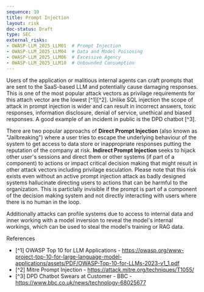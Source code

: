 ```yaml
---
sequence: 10
title: Prompt Injection
layout: risk
doc-status: Draft
type: SEC
external_risks:
- OWASP-LLM_2025_LLM01  # Prompt Injection
- OWASP-LLM_2025_LLM04  # Data and Model Poisoning
- OWASP-LLM_2025_LLM06  # Excessive Agency
- OWASP-LLM_2025_LLM10  # Unbounded Consumption
---
```


Users of the application or malitious internal agents can craft prompts that are sent to the SaaS-based LLM and potentially cause damaging responses. This is one of the most popular attack vectors as privilage requirements for this attach vector are the lowest [^1][^2]. Unlike SQL injection the scope of attack in prompt injection is wider and can result in incorrect answers, toxic responses, information disclosure, denial of service, unethical and biased responses. A good example of an incident in public is the DPD chatbot [^3]. 

There are two popular approachs of **Direct Prompt Injection** (also known as "Jailbreaking") where a user tries to escape the underlying behaviour of the system to get access to data store or inappropriate responses putting the reputation of the company at risk. **Indirect Prompt Injection** seeks to hijack other user's sessions and direct them or other systems (if part of a component) to actions or impact critical decision making that might result in other attack vectors including privilage esculation. Please note that this risk exists even without an active prompt injection attack as badly designed systems hallucinate directing users to actions that can be harmful to the organization. This is particlally invisible if the prompt is part of a component of the decision making system and not directly interacting with users where there is no human in the loop. 

Additionally attacks can profile systems due to access to internal data and inner working with a model inversion to reveal the model's internal workings, which can be used to steal the model's training or RAG data.

References
* [^1] OWASP Top 10 for LLM Applications - https://owasp.org/www-project-top-10-for-large-language-model-applications/assets/PDF/OWASP-Top-10-for-LLMs-2023-v1_1.pdf
* [^2] Mitre Prompt Injection - https://attack.mitre.org/techniques/T1055/
* [^3] DPD Chatbot Swears at Customer - BBC - https://www.bbc.co.uk/news/technology-68025677
